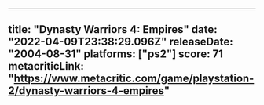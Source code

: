 
---
title: "Dynasty Warriors 4: Empires"
date: "2022-04-09T23:38:29.096Z"
releaseDate: "2004-08-31"
platforms: ["ps2"]
score: 71
metacriticLink: "https://www.metacritic.com/game/playstation-2/dynasty-warriors-4-empires"
---
